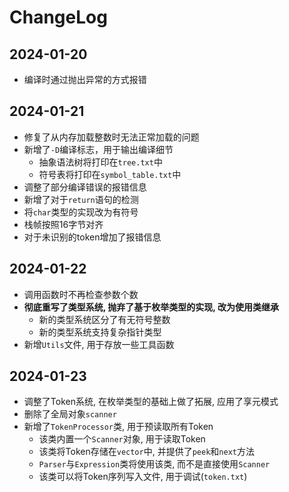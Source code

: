 # ChangeLog

## 2024-01-20

- 编译时通过抛出异常的方式报错

## 2024-01-21

- 修复了从内存加载整数时无法正常加载的问题
- 新增了`-D`编译标志，用于输出编译细节
    - 抽象语法树将打印在`tree.txt`中
    - 符号表将打印在`symbol_table.txt`中
- 调整了部分编译错误的报错信息
- 新增了对于`return`语句的检测
- 将`char`类型的实现改为有符号
- 栈帧按照16字节对齐
- 对于未识别的token增加了报错信息

## 2024-01-22

- 调用函数时不再检查参数个数
- **彻底重写了类型系统, 抛弃了基于枚举类型的实现, 改为使用类继承**
    - 新的类型系统区分了有无符号整数
    - 新的类型系统支持复杂指针类型
- 新增`Utils`文件, 用于存放一些工具函数

## 2024-01-23

- 调整了Token系统, 在枚举类型的基础上做了拓展, 应用了享元模式
- 删除了全局对象`scanner`
- 新增了`TokenProcessor`类, 用于预读取所有Token
    - 该类内置一个`Scanner`对象, 用于读取Token
    - 该类将Token存储在`vector`中, 并提供了`peek`和`next`方法
    - `Parser`与`Expression`类将使用该类, 而不是直接使用`Scanner`
    - 该类可以将Token序列写入文件, 用于调试(`token.txt`)